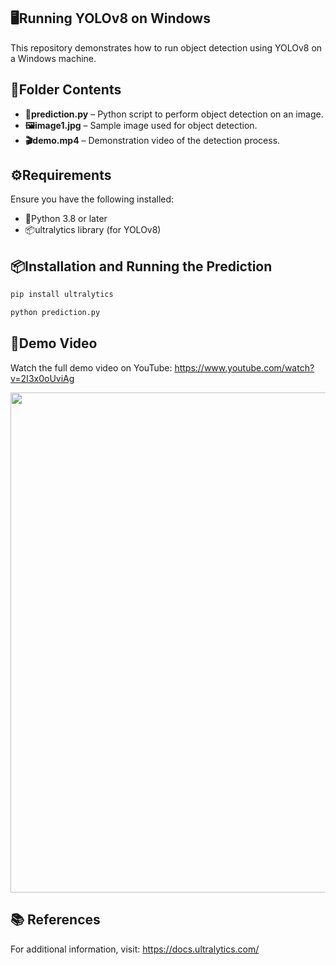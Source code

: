 ## 🖥️Running YOLOv8 on Windows

This repository demonstrates how to run object detection using YOLOv8 on a Windows machine.

## 📂Folder Contents

- **🐍prediction.py** – Python script to perform object detection on an image.
- **🖼️image1.jpg** – Sample image used for object detection.
- **🎬demo.mp4** – Demonstration video of the detection process.

## ⚙️Requirements

Ensure you have the following installed:

- 🐍Python 3.8 or later
- 📦ultralytics library (for YOLOv8)

## 📦Installation and Running the Prediction

```bash
pip install ultralytics
```

```bash
python prediction.py
```

## 🎥Demo Video
Watch the full demo video on YouTube: https://www.youtube.com/watch?v=2I3x0oUviAg

<img src="https://github.com/user-attachments/assets/c7a7847b-3424-4abf-be24-c48f5a4f2325" width="800">


## 📚 References

For additional information, visit: https://docs.ultralytics.com/
